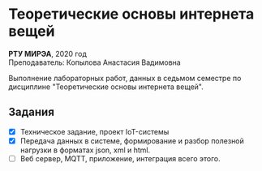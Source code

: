 # Теоретические основы интернета вещей

**РТУ МИРЭА**, 2020 год  
Преподаватель: Копылова Анастасия Вадимовна

Выполнение лабораторных работ, данных в седьмом семестре по дисциплине "Теоретические основы интернета вещей".

## Задания

- [x] Техническое задание, проект IoT-системы
- [x] Передача данных в системе, формирование и разбор полезной нагрузки в форматах json, xml и html.
- [ ] Веб сервер, MQTT, приложение, интеграция всего этого.